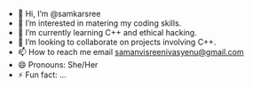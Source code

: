- 👋 Hi, I’m @samkarsree 
- 👀 I’m interested in matering my coding skills.
- 🌱 I’m currently learning C++ and ethical hacking.
- 💞️ I’m looking to collaborate on projects involving C++.
- 📫 How to reach me email samanvisreenivasyenu@gmail.com
- 😄 Pronouns: She/Her
- ⚡ Fun fact: ...

<!---
samkarsree/samkarsree is a ✨ special ✨ repository because its `README.md` (this file) appears on your GitHub profile.
You can click the Preview link to take a look at your changes.
--->
